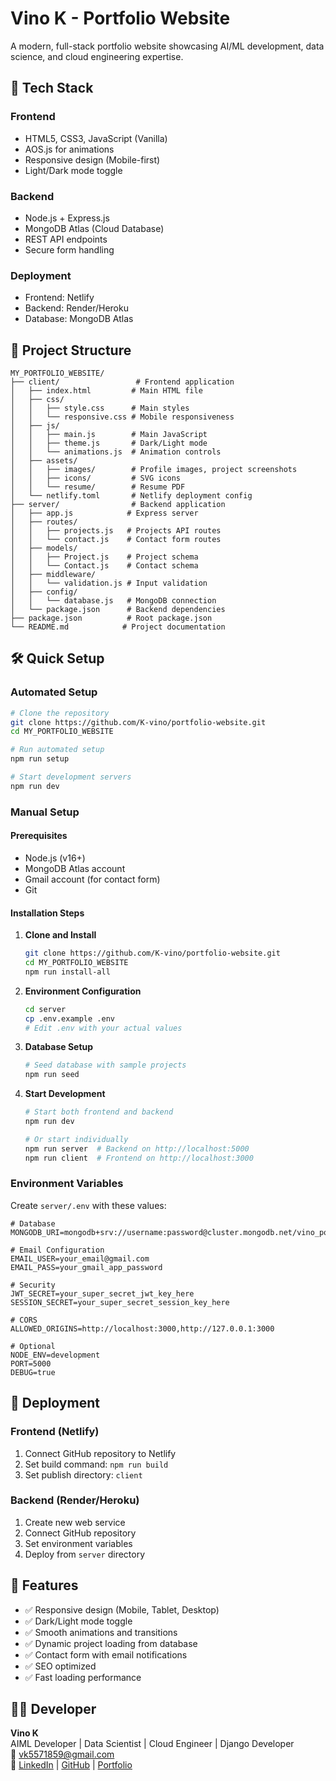 # Vino K - Portfolio Website

A modern, full-stack portfolio website showcasing AI/ML development, data science, and cloud engineering expertise.

## 🚀 Tech Stack

### Frontend
- HTML5, CSS3, JavaScript (Vanilla)
- AOS.js for animations
- Responsive design (Mobile-first)
- Light/Dark mode toggle

### Backend
- Node.js + Express.js
- MongoDB Atlas (Cloud Database)
- REST API endpoints
- Secure form handling

### Deployment
- Frontend: Netlify
- Backend: Render/Heroku
- Database: MongoDB Atlas

## 📁 Project Structure

```
MY_PORTFOLIO_WEBSITE/
├── client/                 # Frontend application
│   ├── index.html         # Main HTML file
│   ├── css/
│   │   ├── style.css      # Main styles
│   │   └── responsive.css # Mobile responsiveness
│   ├── js/
│   │   ├── main.js        # Main JavaScript
│   │   ├── theme.js       # Dark/Light mode
│   │   └── animations.js  # Animation controls
│   ├── assets/
│   │   ├── images/        # Profile images, project screenshots
│   │   ├── icons/         # SVG icons
│   │   └── resume/        # Resume PDF
│   └── netlify.toml       # Netlify deployment config
├── server/                # Backend application
│   ├── app.js            # Express server
│   ├── routes/
│   │   ├── projects.js   # Projects API routes
│   │   └── contact.js    # Contact form routes
│   ├── models/
│   │   ├── Project.js    # Project schema
│   │   └── Contact.js    # Contact schema
│   ├── middleware/
│   │   └── validation.js # Input validation
│   ├── config/
│   │   └── database.js   # MongoDB connection
│   └── package.json      # Backend dependencies
├── package.json          # Root package.json
└── README.md            # Project documentation
```

## 🛠️ Quick Setup

### Automated Setup
```bash
# Clone the repository
git clone https://github.com/K-vino/portfolio-website.git
cd MY_PORTFOLIO_WEBSITE

# Run automated setup
npm run setup

# Start development servers
npm run dev
```

### Manual Setup

#### Prerequisites
- Node.js (v16+)
- MongoDB Atlas account
- Gmail account (for contact form)
- Git

#### Installation Steps
1. **Clone and Install**
   ```bash
   git clone https://github.com/K-vino/portfolio-website.git
   cd MY_PORTFOLIO_WEBSITE
   npm run install-all
   ```

2. **Environment Configuration**
   ```bash
   cd server
   cp .env.example .env
   # Edit .env with your actual values
   ```

3. **Database Setup**
   ```bash
   # Seed database with sample projects
   npm run seed
   ```

4. **Start Development**
   ```bash
   # Start both frontend and backend
   npm run dev

   # Or start individually
   npm run server  # Backend on http://localhost:5000
   npm run client  # Frontend on http://localhost:3000
   ```

### Environment Variables
Create `server/.env` with these values:
```env
# Database
MONGODB_URI=mongodb+srv://username:password@cluster.mongodb.net/vino_portfolio

# Email Configuration
EMAIL_USER=your_email@gmail.com
EMAIL_PASS=your_gmail_app_password

# Security
JWT_SECRET=your_super_secret_jwt_key_here
SESSION_SECRET=your_super_secret_session_key_here

# CORS
ALLOWED_ORIGINS=http://localhost:3000,http://127.0.0.1:3000

# Optional
NODE_ENV=development
PORT=5000
DEBUG=true
```

## 🚀 Deployment

### Frontend (Netlify)
1. Connect GitHub repository to Netlify
2. Set build command: `npm run build`
3. Set publish directory: `client`

### Backend (Render/Heroku)
1. Create new web service
2. Connect GitHub repository
3. Set environment variables
4. Deploy from `server` directory

## 📱 Features

- ✅ Responsive design (Mobile, Tablet, Desktop)
- ✅ Dark/Light mode toggle
- ✅ Smooth animations and transitions
- ✅ Dynamic project loading from database
- ✅ Contact form with email notifications
- ✅ SEO optimized
- ✅ Fast loading performance

## 👨‍💻 Developer

**Vino K**  
AIML Developer | Data Scientist | Cloud Engineer | Django Developer  
📧 vk5571859@gmail.com  
🔗 [LinkedIn](https://linkedin.com/in/vino-k) | [GitHub](https://github.com/K-vino) | [Portfolio](https://vinok.netlify.app)

